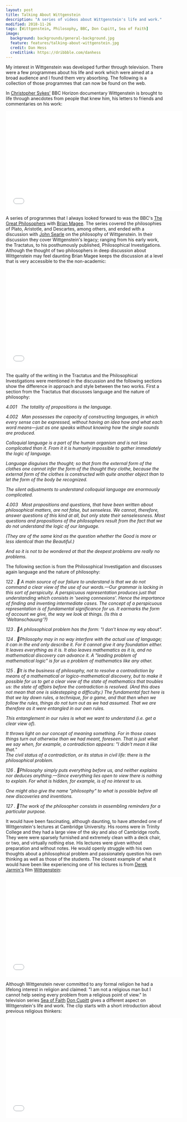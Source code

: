 ```yaml
---
layout: post
title: Talking About Wittgenstein
description: "A series of videos about Wittgenstein's life and work."
modified: 2018-11-26
tags: [Wittgenstein, Philosophy, BBC, Don Cupitt, Sea of Faith]
image:
  background: backgrounds/general-background.jpg
  feature: features/talking-about-wittgenstein.jpg
  credit: Dan Hess
  creditlink: https://dribbble.com/danhess
---
```


My interest in Wittgenstein was developed further through television. There were a few programmes about his life and work which were aimed at a broad audience and I found them very absorbing. The following is a collection of those programmes that can now be found on the web.

In [Christopher Sykes'](http://www.christophersykesproductions.com/) BBC Horizon documentary Wittgenstein is brought to life through anecdotes from people that knew him, his letters to friends and commentaries on his work:

<iframe width="560" height="315" src="//www.youtube.com/embed/8BoKjQfMihs?enablejsapi=1&origin=http://dtinblack.github.io/" frameborder="0">
</iframe>  

A series of programmes that I always looked forward to was the BBC's
[The Great Philosophers](https://en.wikipedia.org/wiki/The_Great_Philosophers) with [Brian Magee](https://en.wikipedia.org/wiki/Bryan_Magee). The series covered the philosophies of Plato, Aristotle, and Descartes, among others, and ended with a discussion with [John Searle](https://en.wikipedia.org/wiki/John_Searle) on the philosophy of Wittgenstein. In their discussion they cover Wittgenstein's legacy; ranging from his early work, the Tractatus, to his posthumously published, Philosophical Investigations. Although the thought of two philosophers in deep discussion about Wittgenstein may feel daunting Brian Magee keeps the discussion at a level that is very accessible to the the non-academic:  

<iframe width="560" height="315" src="//www.youtube.com/embed/EQHiGrCNwJI?enablejsapi=1&origin=http://dtinblack.github.io/"
 frameborder="0"></iframe>

The quality of the writing in the Tractatus and the Philosophical Investigations were mentioned in the discussion and the following sections show the difference in approach and style between the two works. First a section from the Tractatus that discusses language and the nature of philosophy:

<div class="quotewrapper">
<p><i>

<p>4.001 &nbsp; The totality of propositions is the language.</p>

<p>4.002 &nbsp; Man possesses the capacity of constructing languages, in which
every sense can be expressed, without having an idea how and
what each word means—just as one speaks without knowing how
the single sounds are produced. </p>

<p><span>Colloquial language is a part of the human organism and is
not less complicated than it.
From it it is humanly impossible to gather immediately the
logic of language.</span></p>

<p><span>Language disguises the thought; so that from the external
form of the clothes one cannot infer the form of the thought they
clothe, because the external form of the clothes is constructed
with quite another object than to let the form of the body be
recognized. </span></p>

<p><span>The silent adjustments to understand colloquial language are
enormously complicated. </span></p>

<p>
4.003 &nbsp; Most propositions and questions, that have been written about
philosophical matters, are not false, but senseless. We cannot,
therefore, answer questions of this kind at all, but only
state their senselessness. Most questions and propositions of
the philosophers result from the fact that we do not understand
the logic of our language.
<p><span>    (They are of the same kind as the question whether the Good
is more or less identical than the Beautiful.) </span></p>
<p><span>    And so it is not to be wondered at that the deepest problems
are really no problems. </span></p>
</p>

</i></p>
</div>

The following section is from the Philosophical Investigation and discusses again language and the nature of philosophy:

<div class="quotewrapper">
<p><i>

<p>122 &#46;  &#20; A main source of our failure to understand is that we do not
command a clear view of the use of our words.—Our grammar is lacking in
this sort of perspicuity. A perspicuous representation produces just
that understanding which consists in 'seeing connexions'. Hence the
importance of finding and inventing intermediate cases.
The concept of a perspicuous representation is of fundamental
significance for us. It earmarks the form of account we give, the
way we look at things. (Is this a 'Weltanschauung'?)
</p>

<p>123 &#46;  &#20;A philosophical problem has the form: "I don't know my
way about".</p>

<p>124 &#46;  &#20;Philosophy may in no way interfere with the actual use of
language; it can in the end only describe it.
For it cannot give it any foundation either.
It leaves everything as it is.
It also leaves mathematics as it is, and no mathematical discovery
can advance it. A "leading problem of mathematical logic" is for us
a problem of mathematics like any other.
</p>

<p>125 &#46;  &#20;It is the business of philosophy, not to resolve a contradiction
by means of a mathematical or logico-mathematical discovery, but
to make it possible for us to get a clear view of the state of mathematics
that troubles us: the state of affairs before the contradiction is resolved.
(And this does not mean that one is sidestepping a difficulty.)
The fundamental fact here is that we lay down rules, a technique,
for a game, and that then when we follow the rules, things do not
turn out as we had assumed. That we are therefore as it were entangled
in our own rules.
</p>

<span>
This entanglement in our rules is what we want to understand (i.e.
get a clear view of).
</span>

<span> It throws light on our concept of meaning something. For in those
cases things turn out otherwise than we had meant, foreseen. That is
just what we say when, for example, a contradiction appears: "I didn't
mean it like that."
</span>
<br>
<span>
The civil status of a contradiction, or its status in civil life: there is
the philosophical problem.
</span>

<p>
126 &#46;  &#20;Philosophy simply puts everything before us, and neither
explains nor deduces anything.—Since everything lies open to view
there is nothing to explain. For what is hidden, for example, is of no
interest to us.
</p>

<span>
One might also give the name "philosophy" to what is possible
before all new discoveries and inventions.
</span>


<p>
127 &#46;  &#20;The work of the philosopher consists in assembling reminders
for a particular purpose.
</p>

</i></p>
</div>

It would have been fascinating, although daunting, to have attended one of Wittgenstein's lectures at Cambridge University. His rooms were in Trinity College and they had a large view of the sky and also of Cambridge roofs.  They were were sparsely furnished and extremely clean with a deck chair, or two, and virtually nothing else. His lectures were given without preparation and without notes. He would openly struggle with his own thoughts about a philosophical problem and passionately question his own thinking as well as those of the students. The closest example of what it would have been like experiencing one of his lectures is from [Derek Jarmin's](https://en.wikipedia.org/wiki/Derek_Jarman) film [Wittgenstein](https://en.wikipedia.org/wiki/Wittgenstein_(film)):

<iframe width="560" height="315" src="//www.youtube.com/embed/r0cN_bpLrxk?enablejsapi=1&origin=http://dtinblack.github.io/"
 frameborder="0"></iframe>

Although Wittgenstein never committed to any formal religion he had a lifelong interest in religion and claimed: "I am not a religious man but I cannot help seeing every problem from a religious point of view." In television series [Sea of Faith](https://en.wikipedia.org/wiki/Sea_of_Faith) [Don Cupitt](http://www.doncupitt.com/don-cupitt) gives a different aspect on Wittgenstein's life and work.  The clip starts with a short introduction about previous religious thinkers:

<iframe width="560" height="315" src="//www.youtube.com/embed/CsD50TdmZEs?start=1602&end=2959?enablejsapi=1&origin=http://dtinblack.github.io/"
 frameborder="0"></iframe>
